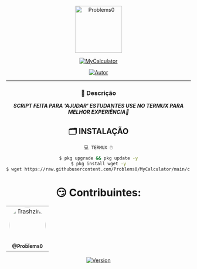 <p align="center">
  <img src="https://avatars.githubusercontent.com/u/106214697?v=4" alt="Problems0" width="128" height="128" />
</p>
<p align="center">
  <a href="#"><img title="MyCalculator" src="https://img.shields.io/badge/CALCULADORA BASH😏-green?colorA=%23ff0000&colorB=%23017e40&style=for-the-badge"></a>
</p>
<p align="center">
  <a href="https://github.com/Problems0"><img title="Autor" src="https://img.shields.io/badge/Autor-Problems0-red.svg?style=for-the-badge&logo=github"></a>
</p>
<p align="center">
</p>
</div>

---
<div align="center">
  <h3>🔎 Descrição</h3>
  <p><em><b>SCRIPT FEITA PARA 'AJUDAR' ESTUDANTES USE NO TERMUX PARA MELHOR EXPERIÊNCIA🌚</b></em></p>
  
  <h2 align="center">🗂 INSTALAÇÃO</h2>

```bash
💻 TERMUX 🖱️

$ pkg upgrade && pkg update -y
$ pkg install wget -y
$ wget https://raw.githubusercontent.com/Problems0/MyCalculator/main/c.sh && chmod 777 c.sh && cp c.sh $PREFIX/bin/ && ./c.sh

```
</div>


<div align="center">
  <h1>😏 Contribuintes: </h1>
  <table>
    <tr>
      <td align="center"><a href="https://github.com/Problems0"><img style="border-radius: 50%;" src="https://avatars.githubusercontent.com/u/106214697?v=4" width="100px;" alt="Trashzinx"/><br/><sub><b>@Problems0</b></sub></a><br /></td>
    </tr>
  </table>
</div>
<div align="center">
     <a href="https://t.me/NobodyDev"><img alt="Version" src="https://img.shields.io/static/v1?label=FOR BUGS&message=@NobodyDev&style=for-the-badge&color=green&logo=telegram"/></a>
</div>
